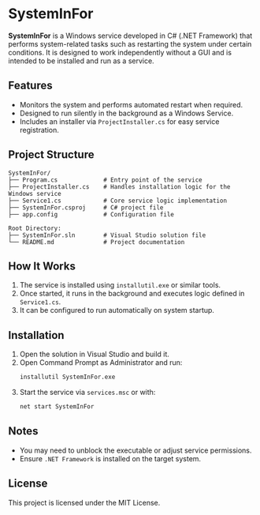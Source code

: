 # SystemInFor

**SystemInFor** is a Windows service developed in C# (.NET Framework) that performs system-related tasks such as restarting the system under certain conditions. It is designed to work independently without a GUI and is intended to be installed and run as a service.

## Features

- Monitors the system and performs automated restart when required.
- Designed to run silently in the background as a Windows Service.
- Includes an installer via `ProjectInstaller.cs` for easy service registration.

## Project Structure

```
SystemInFor/
├── Program.cs             # Entry point of the service
├── ProjectInstaller.cs    # Handles installation logic for the Windows service
├── Service1.cs            # Core service logic implementation
├── SystemInFor.csproj     # C# project file
├── app.config             # Configuration file

Root Directory:
├── SystemInFor.sln        # Visual Studio solution file
└── README.md              # Project documentation
```

## How It Works

1. The service is installed using `installutil.exe` or similar tools.
2. Once started, it runs in the background and executes logic defined in `Service1.cs`.
3. It can be configured to run automatically on system startup.

## Installation

1. Open the solution in Visual Studio and build it.
2. Open Command Prompt as Administrator and run:
   ```bash
   installutil SystemInFor.exe
   ```
3. Start the service via `services.msc` or with:
   ```bash
   net start SystemInFor
   ```

## Notes

- You may need to unblock the executable or adjust service permissions.
- Ensure `.NET Framework` is installed on the target system.

## License

This project is licensed under the MIT License.

